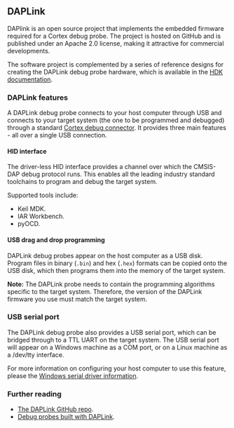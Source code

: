 ## DAPLink

DAPlink is an open source project that implements the embedded firmware required for a Cortex debug probe. The project is hosted on GitHub and is published under an Apache 2.0 license, making it attractive for commercial developments.

The software project is complemented by a series of reference designs for creating the DAPLink debug probe hardware, which is available in the <a href="/docs/v5.6/reference/contributing-tools.html#arm-mbed-hdk" target="_blank">HDK documentation</a>.

### DAPLink features

A DAPLink debug probe connects to your host computer through USB and connects to your target system (the one to be programmed and debugged) through a standard <a href="http://infocenter.arm.com/help/topic/com.arm.doc.faqs/attached/13634/cortex_debug_connectors.pdf" target="_blank">Cortex debug connector</a>. It provides three main features - all over a single USB connection.

#### HID interface

The driver-less HID interface provides a channel over which the CMSIS-DAP debug protocol runs. This enables all the leading industry standard toolchains to program and debug the target system.

Supported tools include:

- Keil MDK.
- IAR Workbench.
- pyOCD.

#### USB drag and drop programming

DAPLink debug probes appear on the host computer as a USB disk. Program files in binary (`.bin`) and hex (`.hex`) formats can be copied onto the USB disk, which then programs them into the memory of the target system.

<span class="notes">**Note:** The DAPLink probe needs to contain the programming algorithms specific to the target system. Therefore, the version of the DAPLink firmware you use must match the target system.</span>

### USB serial port

The DAPLink debug probe also provides a USB serial port, which can be bridged through to a TTL UART on the target system.
The USB serial port will appear on a Windows machine as a COM port, or on a Linux machine as a /dev/tty interface.

For more information on configuring your host computer to use this feature, please the <a href="/docs/v5.6/tutorials/windows-serial-driver.html" target="_blank">Windows serial driver information</a>.

### Further reading

- <a href="https://github.com/ARMmbed/DAPLink/blob/master/README.md" target="_blank">The DAPLink GitHub repo</a>.
- <a href="https://os.mbed.com/platforms/SWDAP-LPC11U35" target="_blank">Debug probes built with DAPLink</a>.

